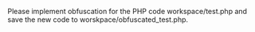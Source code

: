 Please implement obfuscation for the PHP code workspace/test.php and save the new code to worskpace/obfuscated_test.php.